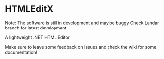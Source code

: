 # HTMLEditX

Note: The software is still in development and may be buggy
Check Landar branch for latest development

A lightweight .NET HTML Editor


Make sure to leave some feedback on Issues and check the wiki for some documentation!
